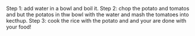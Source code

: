 Step 1: add water in a bowl and boil it. 
Step 2: chop the potato and tomatos and but the potatos in thw bowl with the water and mash the tomatoes into kecthup. 
Step 3: cook the rice with the potato and and your are done with your food!